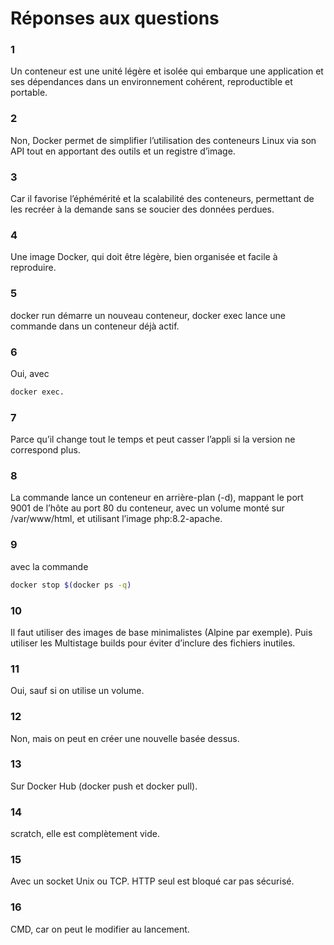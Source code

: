 # Réponses aux questions

### 1

Un conteneur est une unité légère et isolée qui embarque une application et ses dépendances dans un environnement cohérent, reproductible et portable.

### 2

Non, Docker permet de simplifier l’utilisation des conteneurs Linux via son API tout en apportant des outils et un registre d’image.

### 3

Car il favorise l’éphémérité et la scalabilité des conteneurs, permettant de les recréer à la demande sans se soucier des données perdues.

### 4

Une image Docker, qui doit être légère, bien organisée et facile à reproduire.

### 5

docker run démarre un nouveau conteneur, docker exec lance une commande dans un conteneur déjà actif.

### 6

Oui, avec

```bash
docker exec.
```

### 7

Parce qu’il change tout le temps et peut casser l’appli si la version ne correspond plus.

### 8

La commande lance un conteneur en arrière-plan (-d), mappant le port 9001 de l’hôte au port 80 du conteneur, avec un volume monté sur /var/www/html, et utilisant l’image php:8.2-apache.

### 9

avec la commande

```bash
docker stop $(docker ps -q)
```

### 10

Il faut utiliser des images de base minimalistes (Alpine par exemple). Puis utiliser les Multistage builds pour éviter d’inclure des fichiers inutiles.

### 11

Oui, sauf si on utilise un volume.

### 12

Non, mais on peut en créer une nouvelle basée dessus.

### 13

Sur Docker Hub (docker push et docker pull).

### 14

scratch, elle est complètement vide.

### 15

Avec un socket Unix ou TCP. HTTP seul est bloqué car pas sécurisé.

### 16

CMD, car on peut le modifier au lancement.
